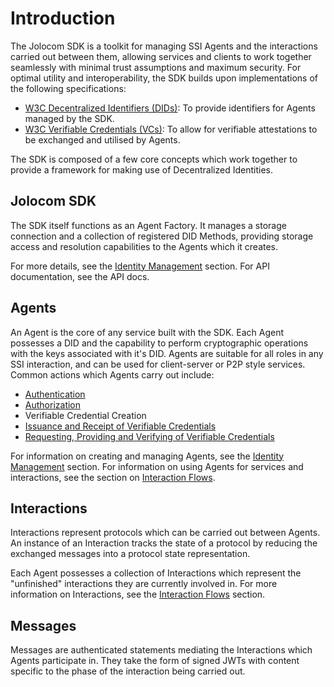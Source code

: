 # Introduction

The Jolocom SDK is a toolkit for managing SSI Agents and the interactions carried out between them, allowing services and clients to work together seamlessly with minimal trust assumptions and maximum security. For optimal utility and interoperability, the SDK builds upon implementations of the following specifications:

- [W3C Decentralized Identifiers (DIDs)](https://www.w3.org/TR/did-core/): To provide identifiers for Agents managed by the SDK.
- [W3C Verifiable Credentials (VCs)](https://www.w3.org/TR/vc-data-model/): To allow for verifiable attestations to be exchanged and utilised by Agents.

The SDK is composed of a few core concepts which work together to provide a framework for making use of Decentralized Identities.

## Jolocom SDK

The SDK itself functions as an Agent Factory. It manages a storage connection and a collection of registered DID Methods, providing storage access and resolution capabilities to the Agents which it creates.

For more details, see the [Identity Management](identity_management.md) section. For API documentation, see the API docs.

## Agents

An Agent is the core of any service built with the SDK. Each Agent possesses a DID and the capability to perform cryptographic operations with the keys associated with it's DID. Agents are suitable for all roles in any SSI interaction, and can be used for client-server or P2P style services. Common actions which Agents carry out include:

- [Authentication](interaction_flows.md#authentication)
- [Authorization](interaction_flows.md#authorization)
- Verifiable Credential Creation
- [Issuance and Receipt of Verifiable Credentials](interaction_flows.md#verifiable)
- [Requesting, Providing and Verifying of Verifiable Credentials](interaction_flows.md#verifiable)

For information on creating and managing Agents, see the [Identity Management](identity_management.md) section. For information on using Agents for services and interactions, see the section on [Interaction Flows](interaction_flows.md).

## Interactions

Interactions represent protocols which can be carried out between Agents. An instance of an Interaction tracks the state of a protocol by reducing the exchanged messages into a protocol state representation.

Each Agent possesses a collection of Interactions which represent the "unfinished" interactions they are currently involved in. For more information on Interactions, see the [Interaction Flows](interaction_flows.md) section.

## Messages

Messages are authenticated statements mediating the Interactions which Agents participate in. They take the form of signed JWTs with content specific to the phase of the interaction being carried out.
